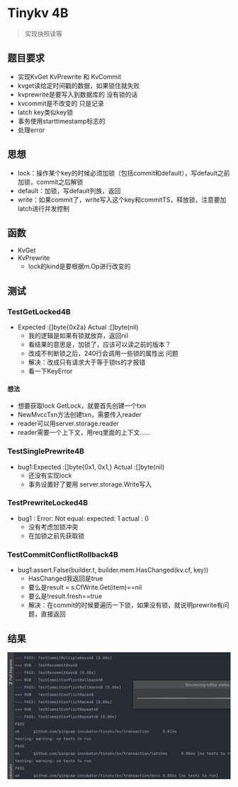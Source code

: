 # Tinykv 4B

> 实现快照读等

## 题目要求

+ 实现KvGet KvPrewrite 和 KvCommit
+ kvget读给定时间戳的数据，如果锁住就失败
+ kvprewrite是要写入到数据库的 没有锁的话
+ kvcommit是不改变的 只是记录
+ latch key类似key锁
+ 事务使用starttimestamp标志的
+ 处理error

## 思想

+ lock：操作某个key的时候必须加锁（包括commit和default），写default之前加锁，commit之后解锁
+ default：加锁，写default列族，返回
+ write：如果commit了，write写入这个key和commitTS，释放锁，注意要加latch进行并发控制

## 函数

+ KvGet 
+ KvPrewrite
  + lock的kind是要根据m.Op进行改变的
## 测试

### TestGetLocked4B

+ Expected :[]byte{0x2a}  Actual   :[]byte(nil)
  + 我的逻辑是如果有锁就放弃，返回nil
  + 看结果的意思是，加锁了，应该可以读之前的版本？
  + 改成不判断锁之后，240行会调用一些锁的属性出 问题
  + 解决：改成只有请求大于等于锁ts的才报错
  + 看一下KeyError
#### 想法

+ 想要获取lock GetLock，就要首先创建一个txn
+ NewMvccTxn方法创建txn，需要传入reader
+ reader可以用server.storage.reader
+ reader需要一个上下文，用req里面的上下文……

### TestSinglePrewrite4B
+ bug1:Expected :[]byte{0x1, 0x1,}  Actual   :[]byte(nil)
  + 还没有实现lock
  + 事务设置好了要用 server.storage.Write写入

### TestPrewriteLocked4B

+ bug1 : Error:      	Not equal: expected: 1  actual  : 0
  + 没有考虑加锁冲突
  + 在加锁之前先获取锁

### TestCommitConflictRollback4B

+ bug1:assert.False(builder.t, builder.mem.HasChanged(kv.cf, key)) 
  + HasChanged我返回是true
  + 要么是result = s.CfWrite.Get(item)==nil
  + 要么是!result.fresh==true
  + 解决：在commit的时候要遍历一下锁，如果没有锁，就说明prewrite有问题，直接返回

## 结果

![](https://raw.githubusercontent.com/TaurusGGBOY/photobed/master/20220401230557.png)